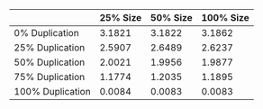 |                  | 25% Size | 50% Size | 100% Size |
|------------------|----------|----------|-----------|
| 0% Duplication   | 3.1821   | 3.1822   | 3.1862    |
| 25% Duplication  | 2.5907   | 2.6489   | 2.6237    |
| 50% Duplication  | 2.0021   | 1.9956   | 1.9877    |
| 75% Duplication  | 1.1774   | 1.2035   | 1.1895    |
| 100% Duplication | 0.0084   | 0.0083   | 0.0083    |
